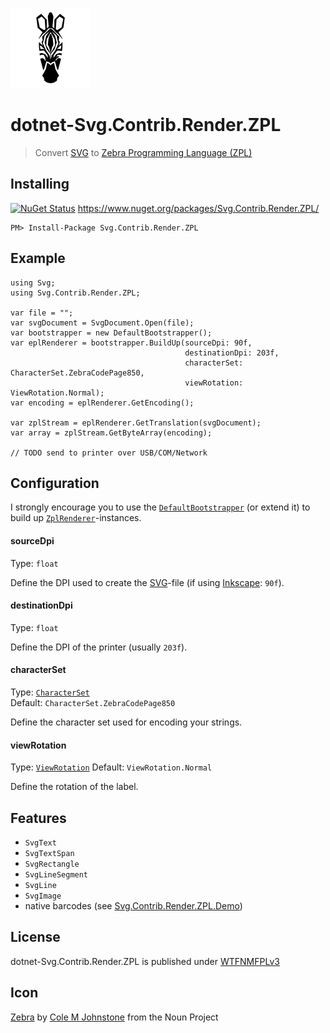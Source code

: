 ![Icon](assets/icon.png)

# dotnet-Svg.Contrib.Render.ZPL
> Convert [SVG](https://en.wikipedia.org/wiki/Scalable_Vector_Graphics) to [Zebra Programming Language (ZPL)](https://en.wikipedia.org/wiki/Zebra_(programming_language))

## Installing

[![NuGet Status](http://img.shields.io/nuget/v/Svg.Contrib.Render.ZPL.svg?style=flat)](https://www.nuget.org/packages/Svg.Contrib.Render.ZPL/) https://www.nuget.org/packages/Svg.Contrib.Render.ZPL/

    PM> Install-Package Svg.Contrib.Render.ZPL

## Example

```
using Svg;
using Svg.Contrib.Render.ZPL;

var file = "";
var svgDocument = SvgDocument.Open(file);
var bootstrapper = new DefaultBootstrapper();
var eplRenderer = bootstrapper.BuildUp(sourceDpi: 90f,
                                       destinationDpi: 203f,
                                       characterSet: CharacterSet.ZebraCodePage850,
                                       viewRotation: ViewRotation.Normal);
var encoding = eplRenderer.GetEncoding();

var zplStream = eplRenderer.GetTranslation(svgDocument);
var array = zplStream.GetByteArray(encoding);

// TODO send to printer over USB/COM/Network
```

## Configuration

I strongly encourage you to use the [`DefaultBootstrapper`](DefaultBootstrapper.cs) (or extend it) to build up [`ZplRenderer`](ZplRenderer.cs)-instances.

#### sourceDpi
Type: `float`

Define the DPI used to create the [SVG](https://en.wikipedia.org/wiki/Scalable_Vector_Graphics)-file (if using [Inkscape](https://inkscape.org): `90f`).

#### destinationDpi
Type: `float`

Define the DPI of the printer (usually `203f`).

#### characterSet
Type: [`CharacterSet`](Enums.cs#L36)  
Default: `CharacterSet.ZebraCodePage850`

Define the character set used for encoding your strings.

#### viewRotation
Type: [`ViewRotation`](../Svg.Contrib.Render/Enums.cs#L6)
Default: `ViewRotation.Normal`

Define the rotation of the label.

## Features

- `SvgText`
- `SvgTextSpan`
- `SvgRectangle`
- `SvgLineSegment`
- `SvgLine`
- `SvgImage`
- native barcodes (see [Svg.Contrib.Render.ZPL.Demo](../Svg.Contrib.Render.ZPL.Demo))

## License

dotnet-Svg.Contrib.Render.ZPL is published under [WTFNMFPLv3](https://github.com/dittodhole/WTFNMFPLv3)

## Icon

[Zebra](https://thenounproject.com/term/zebra/201040/) by [Cole M Johnstone](https://thenounproject.com/colemjohnstone) from the Noun Project
